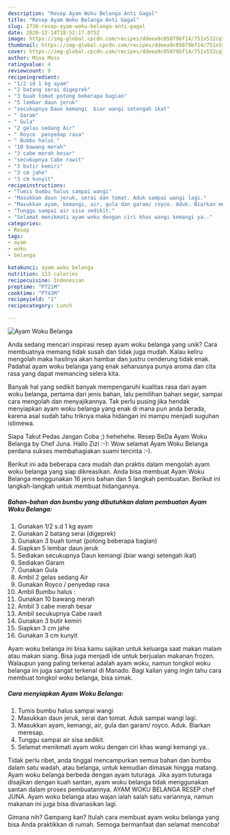 ```yaml
---
description: "Resep Ayam Woku Belanga Anti Gagal"
title: "Resep Ayam Woku Belanga Anti Gagal"
slug: 2736-resep-ayam-woku-belanga-anti-gagal
date: 2020-12-14T18:52:17.075Z
image: https://img-global.cpcdn.com/recipes/ddeea9c05079bf14/751x532cq70/ayam-woku-belanga-foto-resep-utama.jpg
thumbnail: https://img-global.cpcdn.com/recipes/ddeea9c05079bf14/751x532cq70/ayam-woku-belanga-foto-resep-utama.jpg
cover: https://img-global.cpcdn.com/recipes/ddeea9c05079bf14/751x532cq70/ayam-woku-belanga-foto-resep-utama.jpg
author: Mina Moss
ratingvalue: 4
reviewcount: 9
recipeingredient:
- "1/2 sd 1 kg ayam"
- "2 batang serai digeprek"
- "3 buah tomat potong beberapa bagian"
- "5 lembar daun jeruk"
- "secukupnya Daun kemangi  biar wangi setengah ikat"
- " Garam"
- " Gula"
- "2 gelas sedang Air"
- " Royco  penyedap rasa"
- " Bumbu halus "
- "10 bawang merah"
- "3 cabe merah besar"
- "secukupnya Cabe rawit"
- "3 butir kemiri"
- "3 cm jahe"
- "3 cm kunyit"
recipeinstructions:
- "Tumis bumbu halus sampai wangi"
- "Masukkan daun jeruk, serai dan tomat. Aduk sampai wangi lagi."
- "Masukkan ayam, kemangi, air, gula dan garam/ royco. Aduk. Biarkan meresap."
- "Tunggu sampai air sisa sedikit."
- "Selamat menikmati ayam woku dengan ciri khas wangi kemangi ya.."
categories:
- Resep
tags:
- ayam
- woku
- belanga

katakunci: ayam woku belanga 
nutrition: 113 calories
recipecuisine: Indonesian
preptime: "PT21M"
cooktime: "PT43M"
recipeyield: "1"
recipecategory: Lunch

---
```



![Ayam Woku Belanga](https://img-global.cpcdn.com/recipes/ddeea9c05079bf14/751x532cq70/ayam-woku-belanga-foto-resep-utama.jpg)

Anda sedang mencari inspirasi resep ayam woku belanga yang unik? Cara membuatnya memang tidak susah dan tidak juga mudah. Kalau keliru mengolah maka hasilnya akan hambar dan justru cenderung tidak enak. Padahal ayam woku belanga yang enak seharusnya punya aroma dan cita rasa yang dapat memancing selera kita.

Banyak hal yang sedikit banyak mempengaruhi kualitas rasa dari ayam woku belanga, pertama dari jenis bahan, lalu pemilihan bahan segar, sampai cara mengolah dan menyajikannya. Tak perlu pusing jika hendak menyiapkan ayam woku belanga yang enak di mana pun anda berada, karena asal sudah tahu triknya maka hidangan ini mampu menjadi suguhan istimewa.

Siapa Takut Pedas Jangan Coba ;) hehehehe. Resep BeDa Ayam Woku Belanga by Chef Juna. Hallo Zizi :-): Wow selamat Ayam Woku Belanga perdana sukses membahagiakan suami tercinta :-).


Berikut ini ada beberapa cara mudah dan praktis dalam mengolah ayam woku belanga yang siap dikreasikan. Anda bisa membuat Ayam Woku Belanga menggunakan 16 jenis bahan dan 5 langkah pembuatan. Berikut ini langkah-langkah untuk membuat hidangannya.

<!--inarticleads1-->

##### Bahan-bahan dan bumbu yang dibutuhkan dalam pembuatan Ayam Woku Belanga:

1. Gunakan 1/2 s.d 1 kg ayam
1. Gunakan 2 batang serai (digeprek)
1. Gunakan 3 buah tomat (potong beberapa bagian)
1. Siapkan 5 lembar daun jeruk
1. Sediakan secukupnya Daun kemangi  (biar wangi setengah ikat)
1. Sediakan  Garam
1. Gunakan  Gula
1. Ambil 2 gelas sedang Air
1. Gunakan  Royco / penyedap rasa
1. Ambil  Bumbu halus :
1. Gunakan 10 bawang merah
1. Ambil 3 cabe merah besar
1. Ambil secukupnya Cabe rawit
1. Gunakan 3 butir kemiri
1. Siapkan 3 cm jahe
1. Gunakan 3 cm kunyit


Ayam woku belanga ini bisa kamu sajikan untuk keluarga saat makan malam atau makan siang. Bisa juga menjadi ide untuk berjualan makanan frozen. Walaupun yang paling terkenal adalah ayam woku, namun tongkol woku belanga ini juga sangat terkenal di Manado. Bagi kalian yang ingin tahu cara membuat tongkol woku belanga, bisa simak. 

<!--inarticleads2-->

##### Cara menyiapkan Ayam Woku Belanga:

1. Tumis bumbu halus sampai wangi
1. Masukkan daun jeruk, serai dan tomat. Aduk sampai wangi lagi.
1. Masukkan ayam, kemangi, air, gula dan garam/ royco. Aduk. Biarkan meresap.
1. Tunggu sampai air sisa sedikit.
1. Selamat menikmati ayam woku dengan ciri khas wangi kemangi ya..


Tidak perlu ribet, anda tinggal mencampurkan semua bahan dan bumbu dalam satu wadah, atau belanga, untuk kemudian dimasak hingga matang. Ayam woku belanga berbeda dengan ayam tuturaga. Jika ayam tuturaga disajikan dengan kuah santan, ayam woku belanga tidak menggunakan santan dalam proses pembuatannya. AYAM WOKU BELANGA RESEP chef JUNA. Ayam woku belanga atau wajan ialah salah satu variannya, namun makanan ini juga bisa divariasikan lagi. 

Gimana nih? Gampang kan? Itulah cara membuat ayam woku belanga yang bisa Anda praktikkan di rumah. Semoga bermanfaat dan selamat mencoba!

